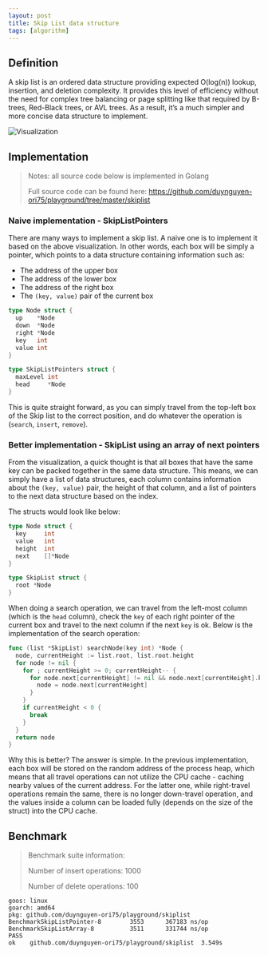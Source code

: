 ```yaml
---
layout: post
title: Skip List data structure
tags: [algorithm]
---
```


## Definition

A skip list is an ordered data structure providing expected O(log(n)) lookup, insertion, and deletion complexity. It provides this level of efficiency without the need for complex tree balancing or page splitting like that required by B-trees, Red-Black trees, or AVL trees. As a result, it’s a much simpler and more concise data structure to implement.

![Visualization](https://upload.wikimedia.org/wikipedia/commons/thumb/8/86/Skip_list.svg/800px-Skip_list.svg.png "Skip list")

## Implementation

> Notes: all source code below is implemented in Golang
>
> Full source code can be found here: https://github.com/duynguyen-ori75/playground/tree/master/skiplist

### Naive implementation - SkipListPointers

There are many ways to implement a skip list. A naive one is to implement it based on the above visualization. In other words, each box will be simply a pointer, which points to a data structure containing information such as:

- The address of the upper box
- The address of the lower box
- The address of the right box
- The `(key, value)` pair of the current box

```go
type Node struct {
  up    *Node
  down  *Node
  right *Node
  key   int
  value int
}

type SkipListPointers struct {
  maxLevel int
  head     *Node
}
```

This is quite straight forward, as you can simply travel from the top-left box of the Skip list to the correct position, and do whatever the operation is (`search`, `insert`, `remove`).

### Better implementation - SkipList using an array of next pointers

From the visualization, a quick thought is that all boxes that have the same key can be packed together in the same data structure. This means, we can simply have a list of data structures, each column contains information about the `(key, value)` pair, the height of that column, and a list of pointers to the next data structure based on the index.

The structs would look like below:

```go
type Node struct {
  key     int
  value   int
  height  int
  next    []*Node
}

type SkipList struct {
  root *Node
}
```

When doing a search operation, we can travel from the left-most column (which is the `head` column), check the `key` of each right pointer of the current box and travel to the next column if the next `key` is ok. Below is the implementation of the search operation:

```go
func (list *SkipList) searchNode(key int) *Node {
  node, currentHeight := list.root, list.root.height
  for node != nil {
    for ; currentHeight >= 0; currentHeight-- {
      for node.next[currentHeight] != nil && node.next[currentHeight].key <= key {
        node = node.next[currentHeight]
      }
    }
    if currentHeight < 0 {
      break
    }
  }
  return node
}
```

Why this is better? The answer is simple. In the previous implementation, each box will be stored on the random address of the process heap, which means that all travel operations can not utilize the CPU cache - caching nearby values of the current address. For the latter one, while right-travel operations remain the same, there is no longer down-travel operation, and the values inside a column can be loaded fully (depends on the size of the struct) into the CPU cache.

## Benchmark

> Benchmark suite information:
>
> Number of insert operations: 1000
>
> Number of delete operations: 100

```
goos: linux
goarch: amd64
pkg: github.com/duynguyen-ori75/playground/skiplist
BenchmarkSkipListPointer-8        3553      367183 ns/op
BenchmarkSkipListArray-8          3511      331744 ns/op
PASS
ok    github.com/duynguyen-ori75/playground/skiplist  3.549s
```